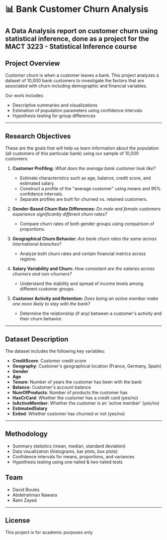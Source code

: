 # 📊 Bank Customer Churn Analysis

A Data Analysis report on customer churn using statistical inference, done as a project for the **MACT 3223 - Statistical Inference** course
---

## Project Overview

*Customer churn* is when a customer leaves a bank. This project analyzes a dataset of 10,000 bank customers to investigate the factors that are associated with churn including demographic and financial variables.

Our work includes:
- Descriptive summaries and visualizations
- Estimation of population parameters using confidence intervals
- Hypothesis testing for group differences
  
---

## Research Objectives

These are the goals that will help us learn information about the population (all customers of this particular bank) using our sample of 10,000 customers:

1. **Customer Profiling:**
   *What does the average bank customer look like?*
   - Estimate characteristics such as age, balance, credit score, and estimated salary.
   - Construct a profile of the "average customer" using means and 95% confidence intervals.
   - Separate profiles are built for churned vs. retained customers.

2. **Gender-Based Churn Rate Differences:**
   *Do male and female customers experience significantly different churn rates?*
   - Compare churn rates of both gender groups using comparison of proportions.

3. **Geographical Churn Behavior:**
   *Are bank churn rates the same across international branches?*
   - Analyze both churn rates and certain financial metrics across regions.

4. **Salary Variability and Churn:**
   *How consistent are the salaries across churners and non-churners?*
   - Understand the stability and spread of income levels among different customer groups.

5. **Customer Activity and Retention:**
   *Does being an active member make one more likely to stay with the bank?*
   - Determine the relationship (if any) between a customer's activity and their churn behavior.

---

## Dataset Description

The dataset includes the following key variables:

- **CreditScore**: Customer credit score
- **Geography**: Customer's geographical location (France, Germany, Spain)
- **Gender**
- **Age**
- **Tenure**: Number of years the customer has been with the bank
- **Balance**: Customer's account balance
- **NumOfProducts**: Number of products the customer has
- **HasCrCard**: Whether the customer has a credit card (yes/no)
- **IsActiveMember**: Whether the customer is an 'active member' (yes/no)
- **EstimatedSalary**
- **Exited**: Whether customer has churned or not (yes/no)

---

## Methodology

- Summary statistics (mean, median, standard deviation)
- Data visualization (histograms, bar plots, box plots)
- Confidence intervals for means, proportions, and variances
- Hypothesis testing using one-tailed & two-tailed tests

## Team

- David Boules
- Abdelrahman Nawara
- Rami Zayed

---

## License

This project is for academic purposes only

